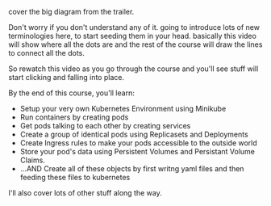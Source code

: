 cover the big diagram from the trailer. 

Don't worry if you don't understand any of it. going to introduce lots of new terminologies here, to start seeding them in your head. basically this video will show where all the dots are and the rest of the course will draw the lines to connect all the dots.  

So rewatch this video as you go through the course and you'll see stuff will start clicking and falling into place. 


By the end of this course, you'll learn:

- Setup your very own Kubernetes Environment using Minikube
- Run containers by creating pods
- Get pods talking to each other by creating services
- Create a group of identical pods using Replicasets and Deployments
- Create Ingress rules to make your pods accessible to the outside world
- Store your pod's data using Persistent Volumes and Persistant Volume Claims.
- ...AND Create all of these objects by first writng yaml files and then feeding these files to kubernetes


I'll also cover lots of other stuff along the way. 
  




